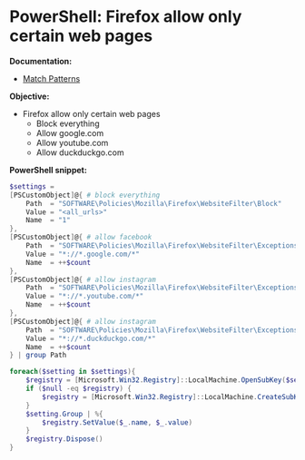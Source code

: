 # PowerShell: Firefox allow only certain web pages

<b>Documentation:</b>

* [Match Patterns](https://developer.mozilla.org/en-US/docs/Mozilla/Add-ons/WebExtensions/Match_patterns)

<b>Objective:</b>

* Firefox allow only certain web pages
    * Block everything
    * Allow google.com
    * Allow youtube.com
    * Allow duckduckgo.com

<b>PowerShell snippet:</b>

```powershell
$settings = 
[PSCustomObject]@{ # block everything
    Path  = "SOFTWARE\Policies\Mozilla\Firefox\WebsiteFilter\Block"
    Value = "<all_urls>"
    Name  = "1"
},
[PSCustomObject]@{ # allow facebook
    Path  = "SOFTWARE\Policies\Mozilla\Firefox\WebsiteFilter\Exceptions"
    Value = "*://*.google.com/*"
    Name  = ++$count
},
[PSCustomObject]@{ # allow instagram
    Path  = "SOFTWARE\Policies\Mozilla\Firefox\WebsiteFilter\Exceptions"
    Value = "*://*.youtube.com/*"
    Name  = ++$count
},
[PSCustomObject]@{ # allow instagram
    Path  = "SOFTWARE\Policies\Mozilla\Firefox\WebsiteFilter\Exceptions"
    Value = "*://*.duckduckgo.com/*"
    Name  = ++$count
} | group Path

foreach($setting in $settings){
    $registry = [Microsoft.Win32.Registry]::LocalMachine.OpenSubKey($setting.Name, $true)
    if ($null -eq $registry) {
        $registry = [Microsoft.Win32.Registry]::LocalMachine.CreateSubKey($setting.Name, $true)
    }
    $setting.Group | %{
        $registry.SetValue($_.name, $_.value)
    }
    $registry.Dispose()
}
```
